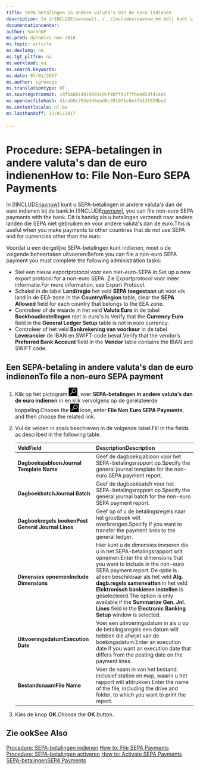 ```yaml
---
title: SEPA-betalingen in andere valuta's dan de euro indienen
description: In [!INCLUDE[navnow](../../includes/navnow_md.md)] kunt u SEPA-betalingen in andere valuta's dan de euro indienen bij de bank. Dit is handig als u betalingen verzendt naar andere landen die SEPA niet gebruiken en voor andere valuta's dan de euro.
documentationcenter: 
author: SorenGP
ms.prod: dynamics-nav-2018
ms.topic: article
ms.devlang: na
ms.tgt_pltfrm: na
ms.workload: na
ms.search.keywords: 
ms.date: 07/01/2017
ms.author: sgroespe
ms.translationtype: HT
ms.sourcegitcommit: 1dfba8b14019991c95f40ffd5f7fbaed5df414eb
ms.openlocfilehash: 41cab9c783e348ead8c3910f1c0e47b13f829be2
ms.contentlocale: nl-be
ms.lasthandoff: 12/01/2017

---
```

# <a name="how-to-file-non-euro-sepa-payments"></a><span data-ttu-id="3d2b8-104">Procedure: SEPA-betalingen in andere valuta's dan de euro indienen</span><span class="sxs-lookup"><span data-stu-id="3d2b8-104">How to: File Non-Euro SEPA Payments</span></span>
<span data-ttu-id="3d2b8-105">In [!INCLUDE[navnow](../../includes/navnow_md.md)] kunt u SEPA-betalingen in andere valuta's dan de euro indienen bij de bank.</span><span class="sxs-lookup"><span data-stu-id="3d2b8-105">In [!INCLUDE[navnow](../../includes/navnow_md.md)], you can file non-euro SEPA payments with the bank.</span></span> <span data-ttu-id="3d2b8-106">Dit is handig als u betalingen verzendt naar andere landen die SEPA niet gebruiken en voor andere valuta's dan de euro.</span><span class="sxs-lookup"><span data-stu-id="3d2b8-106">This is useful when you make payments to other countries that do not use SEPA and for currencies other than the euro.</span></span>  

<span data-ttu-id="3d2b8-107">Voordat u een dergelijke SEPA-betalingen kunt indienen, moet u de volgende beheertaken uitvoeren:</span><span class="sxs-lookup"><span data-stu-id="3d2b8-107">Before you can file a non-euro SEPA payment you must complete the following administration tasks:</span></span>  

- <span data-ttu-id="3d2b8-108">Stel een nieuw exportprotocol voor een niet-euro-SEPA in.</span><span class="sxs-lookup"><span data-stu-id="3d2b8-108">Set up a new export protocol for a non-euro SEPA.</span></span> <span data-ttu-id="3d2b8-109">Zie Exportprotocol voor meer informatie.</span><span class="sxs-lookup"><span data-stu-id="3d2b8-109">For more information, see Export Protocol.</span></span>  
- <span data-ttu-id="3d2b8-110">Schakel in de tabel **Land/regio** het veld **SEPA toegestaan** uit voor elk land in de EEA-zone.</span><span class="sxs-lookup"><span data-stu-id="3d2b8-110">In the **Country/Region** table, clear the **SEPA Allowed** field for each country that belongs to the EEA zone.</span></span>  
- <span data-ttu-id="3d2b8-111">Controleer of de waarde in het veld **Valuta Euro** in de tabel **Boekhoudinstellingen** niet in euro's is.</span><span class="sxs-lookup"><span data-stu-id="3d2b8-111">Verify that the **Currency Euro** field in the **General Ledger Setup** table is not in euro currency.</span></span>  
- <span data-ttu-id="3d2b8-112">Controleer of het veld **Bankrekening van voorkeur** in de tabel **Leverancier** de IBAN en SWIFT-code bevat.</span><span class="sxs-lookup"><span data-stu-id="3d2b8-112">Verify that the vendor’s **Preferred Bank Account** field in the **Vendor** table contains the IBAN and SWIFT code.</span></span>  

## <a name="to-file-a-non-euro-sepa-payment"></a><span data-ttu-id="3d2b8-113">Een SEPA-betaling in andere valuta's dan de euro indienen</span><span class="sxs-lookup"><span data-stu-id="3d2b8-113">To file a non-euro SEPA payment</span></span>  

1.  <span data-ttu-id="3d2b8-114">Klik op het pictogram ![Zoeken naar pagina of rapport](../../media/ui-search/search_small.png "Pictogram Zoeken naar pagina of rapport"), voer **SEPA-betalingen in andere valuta's dan de euro indienen** in en klik vervolgens op de gerelateerde koppeling.</span><span class="sxs-lookup"><span data-stu-id="3d2b8-114">Choose the ![Search for Page or Report](../../media/ui-search/search_small.png "Search for Page or Report icon") icon, enter **File Non Euro SEPA Payments**, and then choose the related link.</span></span>  
2.  <span data-ttu-id="3d2b8-115">Vul de velden in zoals beschreven in de volgende tabel.</span><span class="sxs-lookup"><span data-stu-id="3d2b8-115">Fill in the fields as described in the following table.</span></span>  

    |<span data-ttu-id="3d2b8-116">Veld</span><span class="sxs-lookup"><span data-stu-id="3d2b8-116">Field</span></span>|<span data-ttu-id="3d2b8-117">Description</span><span class="sxs-lookup"><span data-stu-id="3d2b8-117">Description</span></span>|  
    |---------------------------------|---------------------------------------|  
    |<span data-ttu-id="3d2b8-118">**Dagboeksjabloon**</span><span class="sxs-lookup"><span data-stu-id="3d2b8-118">**Journal Template Name**</span></span>|<span data-ttu-id="3d2b8-119">Geef de dagboeksjabloon voor het SEPA-betalingsrapport op.</span><span class="sxs-lookup"><span data-stu-id="3d2b8-119">Specify the general journal template for the non-euro SEPA payment report.</span></span>|  
    |<span data-ttu-id="3d2b8-120">**Dagboekbatch**</span><span class="sxs-lookup"><span data-stu-id="3d2b8-120">**Journal Batch**</span></span>|<span data-ttu-id="3d2b8-121">Geef de dagboekbatch voor het SEPA-betalingsrapport op.</span><span class="sxs-lookup"><span data-stu-id="3d2b8-121">Specify the general journal batch for the non-euro SEPA payment report.</span></span>|  
    |<span data-ttu-id="3d2b8-122">**Dagboekregels boeken**</span><span class="sxs-lookup"><span data-stu-id="3d2b8-122">**Post General Journal Lines**</span></span>|<span data-ttu-id="3d2b8-123">Geef op of u de betalingsregels naar het grootboek wilt overbrengen.</span><span class="sxs-lookup"><span data-stu-id="3d2b8-123">Specify if you want to transfer the payment lines to the general ledger.</span></span>|  
    |<span data-ttu-id="3d2b8-124">**Dimensies opnemen**</span><span class="sxs-lookup"><span data-stu-id="3d2b8-124">**Include Dimensions**</span></span>|<span data-ttu-id="3d2b8-125">Hier kunt u de dimensies invoeren die u in het SEPA-betalingsrapport wilt opnemen.</span><span class="sxs-lookup"><span data-stu-id="3d2b8-125">Enter the dimensions that you want to include in the non-euro SEPA payment report.</span></span> <span data-ttu-id="3d2b8-126">De optie is alleen beschikbaar als het veld **Alg. dagb.regels samenvatten** in het veld **Elektronisch bankieren instellen** is geselecteerd.</span><span class="sxs-lookup"><span data-stu-id="3d2b8-126">The option is only available if the **Summarize Gen. Jnl. Lines** field in the **Electronic Banking Setup** window is selected.</span></span>|  
    |<span data-ttu-id="3d2b8-127">**Uitvoeringsdatum**</span><span class="sxs-lookup"><span data-stu-id="3d2b8-127">**Execution Date**</span></span>|<span data-ttu-id="3d2b8-128">Voer een uitvoeringsdatum in als u op de betalingsregels een datum wilt hebben die afwijkt van de boekingsdatum.</span><span class="sxs-lookup"><span data-stu-id="3d2b8-128">Enter an execution date if you want an execution date that differs from the posting date on the payment lines.</span></span>|  
    |<span data-ttu-id="3d2b8-129">**Bestandsnaam**</span><span class="sxs-lookup"><span data-stu-id="3d2b8-129">**File Name**</span></span>|<span data-ttu-id="3d2b8-130">Voer de naam in van het bestand, inclusief station en map, waarin u het rapport wilt afdrukken.</span><span class="sxs-lookup"><span data-stu-id="3d2b8-130">Enter the name of the file, including the drive and folder, to which you want to print the report.</span></span>|  

3.  <span data-ttu-id="3d2b8-131">Kies de knop **OK**.</span><span class="sxs-lookup"><span data-stu-id="3d2b8-131">Choose the **OK** button.</span></span>  

## <a name="see-also"></a><span data-ttu-id="3d2b8-132">Zie ook</span><span class="sxs-lookup"><span data-stu-id="3d2b8-132">See Also</span></span>  
 <span data-ttu-id="3d2b8-133">[Procedure: SEPA-betalingen indienen](how-to-file-sepa-payments.md) </span><span class="sxs-lookup"><span data-stu-id="3d2b8-133">[How to: File SEPA Payments](how-to-file-sepa-payments.md) </span></span>  
 <span data-ttu-id="3d2b8-134">[Procedure: SEPA-betalingen activeren](how-to-activate-sepa-payments.md) </span><span class="sxs-lookup"><span data-stu-id="3d2b8-134">[How to: Activate SEPA Payments](how-to-activate-sepa-payments.md) </span></span>  
 [<span data-ttu-id="3d2b8-135">SEPA-betalingen</span><span class="sxs-lookup"><span data-stu-id="3d2b8-135">SEPA Payments</span></span>](sepa-payments.md)

